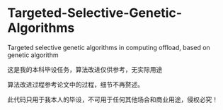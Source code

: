 # Targeted-Selective-Genetic-Algorithms
Targeted selective genetic algorithms in computing offload, based on genetic algorithm

这是我的本科毕设任务，算法改进仅供参考，无实际用途

算法改进过程参考论文中的过程，细节不再赘述。

此代码只用于我本人的毕设，不可用于任何其他场合和商业用途，侵权必究！
